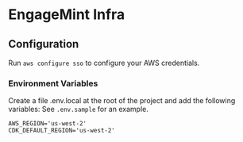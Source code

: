 # EngageMint Infra

## Configuration
Run `aws configure sso` to configure your AWS credentials.

### Environment Variables
Create a file .env.local at the root of the project and add the following variables:
See `.env.sample` for an example.

```
AWS_REGION='us-west-2'
CDK_DEFAULT_REGION='us-west-2'
```
